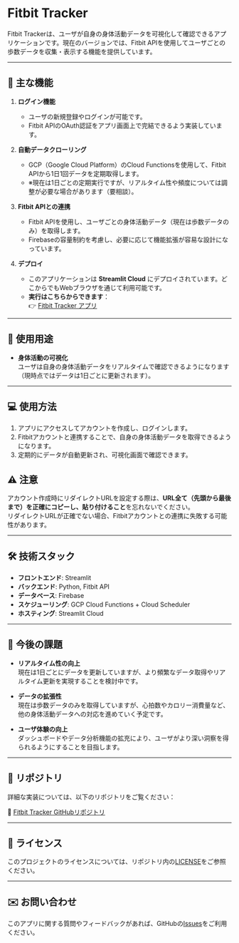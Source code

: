 # Fitbit Tracker

Fitbit Trackerは、ユーザが自身の身体活動データを可視化して確認できるアプリケーションです。現在のバージョンでは、Fitbit APIを使用してユーザごとの歩数データを収集・表示する機能を提供しています。

---

## 🌟 主な機能

1. **ログイン機能**
   - ユーザの新規登録やログインが可能です。
   - Fitbit APIのOAuth認証をアプリ画面上で完結できるよう実装しています。

2. **自動データクローリング**
   - GCP（Google Cloud Platform）のCloud Functionsを使用して、Fitbit APIから1日1回データを定期取得します。
   - ※現在は1日ごとの定期実行ですが、リアルタイム性や頻度については調整が必要な場合があります（要相談）。

3. **Fitbit APIとの連携**
   - Fitbit APIを使用し、ユーザごとの身体活動データ（現在は歩数データのみ）を取得します。
   - Firebaseの容量制約を考慮し、必要に応じて機能拡張が容易な設計になっています。

4. **デプロイ**
   - このアプリケーションは **Streamlit Cloud** にデプロイされています。どこからでもWebブラウザを通じて利用可能です。
   - **実行はこちらからできます**：  
     👉 [Fitbit Tracker アプリ](https://fitbittracker-bczlqhsg8z7tmzyjptxynr.streamlit.app/)
---

## 🎯 使用用途

- **身体活動の可視化**  
  ユーザは自身の身体活動データをリアルタイムで確認できるようになります（現時点ではデータは1日ごとに更新されます）。

---

## 💻 使用方法

1. アプリにアクセスしてアカウントを作成し、ログインします。
2. Fitbitアカウントと連携することで、自身の身体活動データを取得できるようになります。
3. 定期的にデータが自動更新され、可視化画面で確認できます。
   
## ⚠️ 注意
アカウント作成時にリダイレクトURLを設定する際は、**URL全て（先頭から最後まで）を正確にコピーし、貼り付けること**を忘れないでください。  
リダイレクトURLが正確でない場合、Fitbitアカウントとの連携に失敗する可能性があります。

---

## 🛠️ 技術スタック

- **フロントエンド**: Streamlit
- **バックエンド**: Python, Fitbit API
- **データベース**: Firebase
- **スケジューリング**: GCP Cloud Functions + Cloud Scheduler
- **ホスティング**: Streamlit Cloud

---

## 📌 今後の課題

- **リアルタイム性の向上**  
  現在は1日ごとにデータを更新していますが、より頻繁なデータ取得やリアルタイム更新を実現することを検討中です。

- **データの拡張性**  
  現在は歩数データのみを取得していますが、心拍数やカロリー消費量など、他の身体活動データへの対応を進めていく予定です。

- **ユーザ体験の向上**  
  ダッシュボードやデータ分析機能の拡充により、ユーザがより深い洞察を得られるようにすることを目指します。

---

## 📂 リポジトリ

詳細な実装については、以下のリポジトリをご覧ください：

🔗 [Fitbit Tracker GitHubリポジトリ](https://github.com/ryun89/fitbit_tracker)

---

## 📝 ライセンス

このプロジェクトのライセンスについては、リポジトリ内の[LICENSE](https://github.com/ryun89/fitbit_tracker/blob/main/LICENSE)をご参照ください。

---

## ✉️ お問い合わせ

このアプリに関する質問やフィードバックがあれば、GitHubの[Issues](https://github.com/ryun89/fitbit_tracker/issues)をご利用ください。

